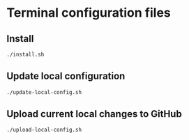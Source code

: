 # Terminal configuration files

## Install
```zsh
./install.sh
```

## Update local configuration
```zsh
./update-local-config.sh
```

## Upload current local changes to GitHub
```zsh
./upload-local-config.sh
```

